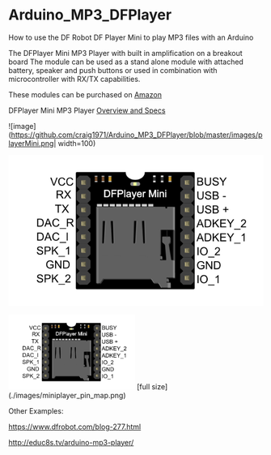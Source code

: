 # Arduino_MP3_DFPlayer
How to use the DF Robot DF Player Mini to play MP3 files with an Arduino

The DFPlayer Mini MP3 Player with built in amplification on a breakout board 
The module can be used as a stand alone module with attached battery, speaker and push buttons or used in combination with microcontroller with RX/TX capabilities.

These modules can be purchased on [Amazon](https://www.amazon.com/gp/product/B01MQD5IIA)

DFPlayer Mini MP3 Player [Overview and Specs](https://wiki.dfrobot.com/DFPlayer_Mini_SKU_DFR0299)

![image](https://github.com/craig1971/Arduino_MP3_DFPlayer/blob/master/images/playerMini.png| width=100)

![image](./images/miniplayer_pin_map.png)

<img src="./images/miniplayer_pin_map.png" width=250>
[full size](./images/miniplayer_pin_map.png)


Other Examples: 

https://www.dfrobot.com/blog-277.html

http://educ8s.tv/arduino-mp3-player/
